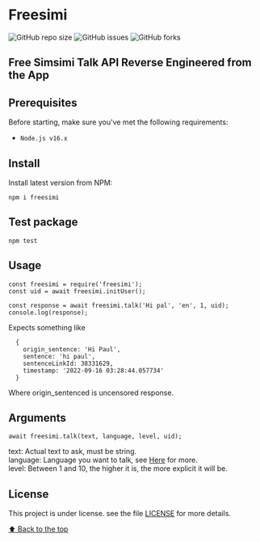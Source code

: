 # Freesimi

![GitHub repo size](https://img.shields.io/github/repo-size/xfrcc/freesimi?style=for-the-badge)
![GitHub issues](https://img.shields.io/github/issues/xfrcc/freesimi?style=for-the-badge)
![GitHub forks](https://img.shields.io/github/forks/xfrcc/freesimi?style=for-the-badge)


## Free Simsimi Talk API Reverse Engineered from the App

## Prerequisites

Before starting, make sure you've met the following requirements:
* `Node.js v16.x`

## Install

Install latest version from NPM:

```
npm i freesimi
```

## Test package
```
npm test
```
## Usage

```
const freesimi = require('freesimi');
const uid = await freesimi.initUser();

const response = await freesimi.talk('Hi pal', 'en', 1, uid);
console.log(response);
```

Expects something like
```
  {
    origin_sentence: 'Hi Paul',
    sentence: 'hi paul',
    sentenceLinkId: 38331629,
    timestamp: '2022-09-16 03:28:44.057734'
  }
```
Where origin_sentenced is uncensored response.

## Arguments

```
await freesimi.talk(text, language, level, uid);
```

text: Actual text to ask, must be string.
<br>
language: Language you want to talk, see [Here](langCodes.md) for more.
<br>
level: Between 1 and 10, the higher it is, the more explicit it will be.
<br>

## License
This project is under license. see the file [LICENSE](LICENSE.md) for more details.

[⬆ Back to the top](#freesimi)<br>
